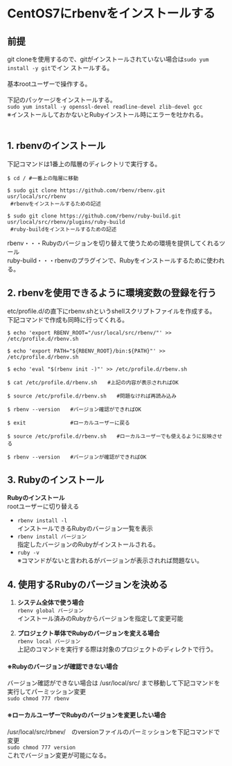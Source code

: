 # CentOS7にrbenvをインストールする
## 前提
  git cloneを使用するので、gitがインストールされていない場合は`sudo yum install -y git`でイン   ストールする。  
  <br>
  基本rootユーザーで操作する。  
  <br>
  下記のパッケージをインストールする。<br>
  `sudo yum install -y openssl-devel readline-devel zlib-devel gcc`<br>
  ※インストールしておかないとRubyインストール時にエラーを吐かれる。
  <br>
  <br>

## 1. rbenvのインストール
  下記コマンドは1番上の階層のディレクトリで実行する。<br>
  ```
  $ cd / #一番上の階層に移動

  $ sudo git clone https://github.com/rbenv/rbenv.git usr/local/src/rbenv
   #rbenvをインストールするための記述

  $ sudo git clone https://github.com/rbenv/ruby-build.git usr/local/src/rbenv/plugins/ruby-build
   #ruby-buildをインストールするための記述
  ```

  rbenv・・・Rubyのバージョンを切り替えて使うための環境を提供してくれるツール<br>
  ruby-build・・・rbenvのプラグインで、Rubyをインストールするために使われる。<br>

## 2. rbenvを使用できるように環境変数の登録を行う
  etc/profile.d/の直下にrbenv.shというshellスクリプトファイルを作成する。<br>
下記コマンドで作成も同時に行ってくれる。
  ```
  $ echo 'export RBENV_ROOT="/usr/local/src/rbenv/"' >> /etc/profile.d/rbenv.sh

  $ echo 'export PATH="${RBENV_ROOT}/bin:${PATH}"' >> /etc/profile.d/rbenv.sh

  $ echo 'eval "$(rbenv init -)"' >> /etc/profile.d/rbenv.sh

  $ cat /etc/profile.d/rbenv.sh　　#上記の内容が表示されればOK

  $ source /etc/profile.d/rbenv.sh　　#問題なければ再読み込み

  $ rbenv --version　　#バージョン確認ができればOK

  $ exit           　　#ローカルユーザーに戻る

  $ source /etc/profile.d/rbenv.sh　　#ローカルユーザーでも使えるように反映させる

  $ rbenv --version　　#バージョンが確認ができればOK
  ```

## 3. Rubyのインストール
  **Rubyのインストール**  
  rootユーザーに切り替える
  * `rbenv install -l`<br>
  インストールできるRubyのバージョン一覧を表示
  * `rbenv install バージョン`<br>
  指定したバージョンのRubyがインストールされる。
  * `ruby -v`<br>
  ※コマンドがないと言われるがバージョンが表示されれば問題ない。

## 4. 使用するRubyのバージョンを決める
1. **システム全体で使う場合**<br>
  `rbenv global バージョン`<br>
  インストール済みのRubyからバージョンを指定して変更可能<br>

2. **プロジェクト単体でRubyのバージョンを変える場合**<br>
  `rbenv local バージョン`<br>
  上記のコマンドを実行する際は対象のプロジェクトのディレクトで行う。<br>

#### ※Rubyのバージョンが確認できない場合
  バージョン確認ができない場合は /usr/local/src/ まで移動して下記コマンドを実行してパーミッション変更<br>
  `sudo chmod 777 rbenv`<br>

#### ※ローカルユーザーでRubyのバージョンを変更したい場合
  /usr/local/src/rbnev/　のversionファイルのパーミッションを下記コマンドで変更<br>
  `sudo chmod 777 version`<br>
  これでバージョン変更が可能になる。<br><br>
